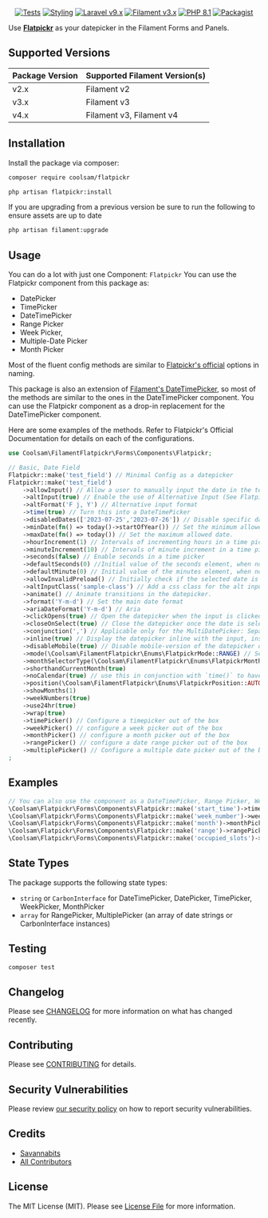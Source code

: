 <p align="center">
    <a href="https://github.com/savannabits/filament-flatpickr/actions?query=workflow%3Arun-tests+branch%3A3.x"><img alt="Tests" src="https://img.shields.io/github/actions/workflow/status/savannabits/filament-modules/run-tests.yml?branch=3.x&label=tests&style=for-the-badge&logo=github"></a>
    <a href="https://github.com/savannabits/filament-flatpickr/actions?query=workflow%fix-php-code-style-issues+branch%3A3.x"><img alt="Styling" src="https://img.shields.io/github/actions/workflow/status/savannabits/filament-modules/fix-php-code-style-issues.yml?branch=3.x&label=code%20style&style=for-the-badge&logo=github"></a>
    <a href="https://laravel.com"><img alt="Laravel v9.x" src="https://img.shields.io/badge/Laravel-v9.x-FF2D20?style=for-the-badge&logo=laravel"></a>
    <a href="https://filamentphp.com"><img alt="Filament v3.x" src="https://img.shields.io/badge/FilamentPHP-v3.x-FB70A9?style=for-the-badge&logo=filament"></a>
    <a href="https://php.net"><img alt="PHP 8.1" src="https://img.shields.io/badge/PHP-8.1-777BB4?style=for-the-badge&logo=php"></a>
    <a href="https://packagist.org/packages/savannabits/filament-flatpickr"><img alt="Packagist" src="https://img.shields.io/packagist/dt/savannabits/filament-flatpickr.svg?style=for-the-badge&logo=count"></a>
</p>

Use **[Flatpickr](https://flatpickr.js.org/)** as your datepicker in the Filament Forms and Panels.

## Supported Versions
| Package Version | Supported Filament Version(s) |
|------------------|------------------------------|
| v2.x             | Filament v2                  |
| v3.x             | Filament v3                  |
| v4.x             | Filament v3, Filament v4     |

## Installation

Install the package via composer:

```bash
composer require coolsam/flatpickr
```

```bash
php artisan flatpickr:install
```

If you are upgrading from a previous version be sure to run the following to ensure assets are up to date
```bash
php artisan filament:upgrade
```

## Usage
You can do a lot with just one Component: `Flatpickr`
You can use the Flatpickr component from this package as:
* DatePicker
* TimePicker
* DateTimePicker
* Range Picker
* Week Picker,
* Multiple-Date Picker
* Month Picker

Most of the fluent config methods are similar to [Flatpickr's official](https://flatpickr.js.org/options/) options in naming.

This package is also an extension of [Filament's DateTimePicker](https://filamentphp.com/docs/3.x/forms/fields/date-time-picker), so most of the methods are similar to the ones in the DateTimePicker component. You can use the Flatpickr component as a drop-in replacement for the DateTimePicker component.

Here are some examples of the methods. Refer to Flatpickr's Official Documentation for details on each of the configurations.

```php
use Coolsam\FilamentFlatpickr\Forms\Components\Flatpickr;

// Basic, Date Field
Flatpickr::make('test_field') // Minimal Config as a datepicker
Flatpickr::make('test_field')
    ->allowInput() // Allow a user to manually input the date in the textbox (make the textbox editable)
    ->altInput(true) // Enable the use of Alternative Input (See Flatpickr docs)
    ->altFormat('F j, Y') // Alternative input format
    ->time(true) // Turn this into a DateTimePicker
    ->disabledDates(['2023-07-25','2023-07-26']) // Disable specific dates from being selected.
    ->minDate(fn() => today()->startOfYear()) // Set the minimum allowed date
    ->maxDate(fn() => today()) // Set the maximum allowed date.
    ->hourIncrement(1) // Intervals of incrementing hours in a time picker
    ->minuteIncrement(10) // Intervals of minute increment in a time picker
    ->seconds(false) // Enable seconds in a time picker
    ->defaultSeconds(0) //Initial value of the seconds element, when no date is selected 
    ->defaultMinute(0) // Initial value of the minutes element, when no date is selected
    ->allowInvalidPreload() // Initially check if the selected date is valid
    ->altInputClass('sample-class') // Add a css class for the alt input format
    ->animate() // Animate transitions in the datepicker.
    ->format('Y-m-d') // Set the main date format
    ->ariaDateFormat('Y-m-d') // Aria
    ->clickOpens(true) // Open the datepicker when the input is clicked.
    ->closeOnSelect(true) // Close the datepicker once the date is selected.
    ->conjunction(',') // Applicable only for the MultiDatePicker: Separate inputs using this conjunction. The package will use this conjunction to explode the inputs to an array.
    ->inline(true) // Display the datepicker inline with the input, instead of using a popover.
    ->disableMobile(true) // Disable mobile-version of the datepicker on mobile devices.
    ->mode(\Coolsam\FilamentFlatpickr\Enums\FlatpickrMode::RANGE) // Set the mode as single, range or multiple. Alternatively, you can just use ->range() or ->multiple()
    ->monthSelectorType(\Coolsam\FilamentFlatpickr\Enums\FlatpickrMonthSelectorType::DROPDOWN)
    ->shorthandCurrentMonth(true)
    ->noCalendar(true) // use this in conjunction with `time()` to have a timePicker
    ->position(\Coolsam\FilamentFlatpickr\Enums\FlatpickrPosition::AUTO_CENTER)
    ->showMonths(1)
    ->weekNumbers(true)
    ->use24hr(true)
    ->wrap(true)
    ->timePicker() // Configure a timepicker out of the box
    ->weekPicker() // configure a week picker out of the box
    ->monthPicker() // configure a month picker out of the box
    ->rangePicker() // configure a date range picker out of the box
    ->multiplePicker() // Configure a multiple date picker out of the box
;
```

## Examples
```php
// You can also use the component as a DateTimePicker, Range Picker, Week Picker, Month Picker, TimePicker and Multiple Date Picker
\Coolsam\Flatpickr\Forms\Components\Flatpickr::make('start_time')->timePicker(),
\Coolsam\Flatpickr\Forms\Components\Flatpickr::make('week_number')->weekPicker()->format('W Y'),
\Coolsam\Flatpickr\Forms\Components\Flatpickr::make('month')->monthPicker()->format('Y-m')->displayFormat('F Y'),
\Coolsam\Flatpickr\Forms\Components\Flatpickr::make('range')->rangePicker(),
\Coolsam\Flatpickr\Forms\Components\Flatpickr::make('occupied_slots')->multiplePicker()->format('Y-m-d')->displayFormat('F j, Y'),
```

## State Types
The package supports the following state types:
- `string` or `CarbonInterface` for DateTimePicker, DatePicker, TimePicker, WeekPicker, MonthPicker
- `array` for RangePicker, MultiplePicker (an array of date strings or CarbonInterface instances)

## Testing

```bash
composer test
```

## Changelog

Please see [CHANGELOG](CHANGELOG.md) for more information on what has changed recently.

## Contributing

Please see [CONTRIBUTING](https://github.com/savannabits/.github/blob/main/CONTRIBUTING.md) for details.

## Security Vulnerabilities

Please review [our security policy](../../security/policy) on how to report security vulnerabilities.

## Credits

- [Savannabits](https://github.com/savannabits)
- [All Contributors](../../contributors)

## License

The MIT License (MIT). Please see [License File](LICENSE.md) for more information.
